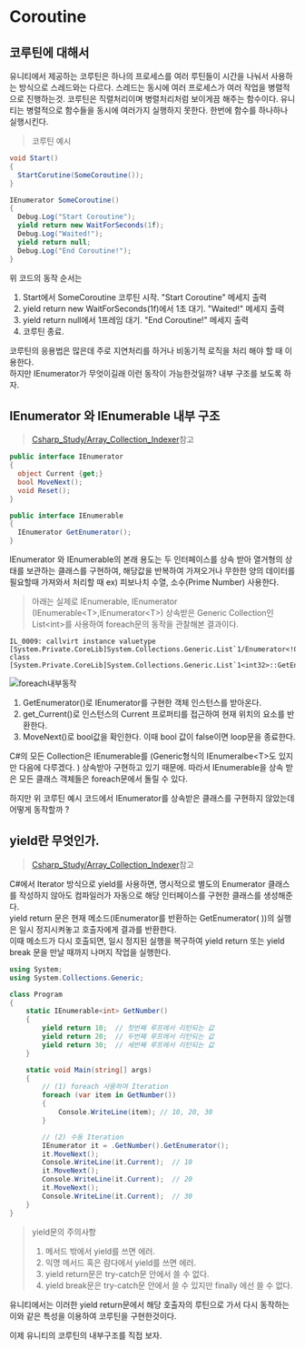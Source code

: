 # Coroutine

## 코루틴에 대해서

유니티에서 제공하는 코루틴은 하나의 프로세스를 여러 루틴들이 시간을 나눠서 사용하는 방식으로 스레드와는 다르다.
스레드는 동시에 여러 프로세스가 여러 작업을 병렬적으로 진행하는것. 코루틴은 직렬처리이며 병렬처리처럼 보이게끔 해주는 함수이다. 유니티는 병렬적으로 함수들을 동시에 여러가지 실행하지 못한다. 한번에 함수를 하나하나 실행시킨다.

> 코루틴 예시

```C#
void Start()
{
  StartCorutine(SomeCoroutine());
}

IEnumerator SomeCoroutine()
{
  Debug.Log("Start Coroutine");
  yield return new WaitForSeconds(1f);
  Debug.Log("Waited!");
  yield return null;
  Debug.Log("End Coroutine!");
}

```

위 코드의 동작 순서는

1. Start에서 SomeCoroutine 코루틴 시작. "Start Coroutine" 메세지 출력
2. yield return new WaitForSeconds(1f)에서 1초 대기. "Waited!" 메세지 출력
3. yield return null에서 1프레임 대기. "End Coroutine!" 메세지 출력
4. 코루틴 종료.

코루틴의 응용법은 많은데 주로 지연처리를 하거나 비동기적 로직을 처리 해야 할 때 이용한다.  
하지만 IEnumerator가 무엇이길래 이런 동작이 가능한것일까? 내부 구조를 보도록 하자.

## IEnumerator 와 IEnumerable 내부 구조

> [Csharp_Study/Array_Collection_Indexer](https://github.com/twozeronine/Csharp_Study/tree/main/Array_Collection_Indexer)참고

```C#
public interface IEnumerator
{
  object Current {get;}
  bool MoveNext();
  void Reset();
}

public interface IEnumerable
{
  IEnumerator GetEnumerator();
}

```

IEnumerator 와 IEnumerable의 본래 용도는 두 인터페이스를 상속 받아 열거형의 상태를 보관하는 클래스를 구현하여, 해당값을 반복하여 가져오거나 무한한 양의 데이터를 필요할때 가져와서 처리할 때 ex) 피보나치 수열, 소수(Prime Number) 사용한다.

> 아래는 실제로 IEnumerable, IEnumerator (IEnumerable\<T>,IEnumerator\<T>) 상속받은 Generic Collection인 List\<int>를 사용하여 foreach문의 동작을 관찰해본 결과이다.

```IL
IL_0009: callvirt instance valuetype [System.Private.CoreLib]System.Collections.Generic.List`1/Enumerator<!0> class [System.Private.CoreLib]System.Collections.Generic.List`1<int32>::GetEnumerator()
```

![foreach내부동작](https://user-images.githubusercontent.com/67315288/117762435-1f81b500-b264-11eb-99b8-906a3c35a40c.png)

1. GetEnumerator()로 IEnumerator를 구현한 객체 인스턴스를 받아온다.
2. get_Current()로 인스턴스의 Current 프로퍼티를 접근하여 현재 위치의 요소를 반환한다.
3. MoveNext()로 bool값을 확인한다. 이때 bool 값이 false이면 loop문을 종료한다.

C#의 모든 Collection은 IEnumerable를 (Generic형식의 IEnumeralbe\<T>도 있지만 다음에 다루겠다. ) 상속받아 구현하고 있기 때문에. 따라서 IEnumerable을 상속 받은 모든 클래스 객체들은 foreach문에서 돌릴 수 있다.

하지만 위 코루틴 예시 코드에서 IEnumerator를 상속받은 클래스를 구현하지 않았는데 어떻게 동작할까 ?

## yield란 무엇인가.

> [Csharp_Study/Array_Collection_Indexer](https://github.com/twozeronine/Csharp_Study/tree/main/Array_Collection_Indexer)참고

C#에서 Iterator 방식으로 yield를 사용하면, 명시적으로 별도의 Enumerator 클래스를 작성하지 않아도 컴파일러가 자동으로 해당 인터페이스를 구현한 클래스를 생성해준다.  
yield return 문은 현재 메소드(IEnumerator를 반환하는 GetEnumerator( ))의 실행은 일시 정지시켜놓고 호출자에게 결과를 반환한다.  
이때 메소드가 다시 호출되면, 일시 정지된 실행을 복구하여 yield return 또는 yield break 문을 만날 때까지 나머지 작업을 실행한다.

```C#
using System;
using System.Collections.Generic;

class Program
{
    static IEnumerable<int> GetNumber()
    {
        yield return 10;  // 첫번째 루프에서 리턴되는 값
        yield return 20;  // 두번째 루프에서 리턴되는 값
        yield return 30;  // 세번째 루프에서 리턴되는 값
    }

    static void Main(string[] args)
    {
        // (1) foreach 사용하여 Iteration
        foreach (var item in GetNumber())
        {
            Console.WriteLine(item); // 10, 20, 30
        }

        // (2) 수동 Iteration
        IEnumerator it = .GetNumber().GetEnumerator();
        it.MoveNext();
        Console.WriteLine(it.Current);  // 10
        it.MoveNext();
        Console.WriteLine(it.Current);  // 20
        it.MoveNext();
        Console.WriteLine(it.Current);  // 30
    }
}
```

> yield문의 주의사항
>
> 1. 메서드 밖에서 yield를 쓰면 에러.
> 2. 익명 메서드 혹은 람다에서 yield를 쓰면 에러.
> 3. yield return문은 try-catch문 안에서 쓸 수 없다.
> 4. yield break문은 try-catch문 안에서 쓸 수 있지만 finally 에선 쓸 수 없다.

유니티에서는 이러한 yield return문에서 해당 호출자의 루틴으로 가서 다시 동작하는 이와 같은 특성을 이용하여 코루틴을 구현한것이다.

이제 유니티의 코루틴의 내부구조를 직접 보자.
